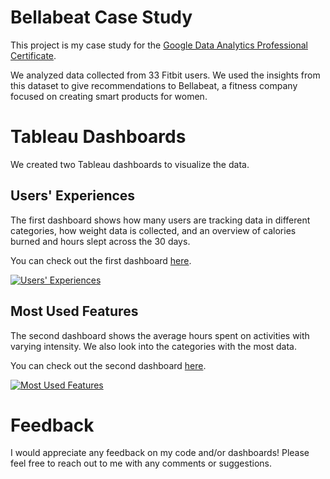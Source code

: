 # Bellabeat Case Study
This project is my case study for the [Google Data Analytics Professional Certificate](www.google.com). 

We analyzed data collected from 33 Fitbit users. We used the insights from this dataset to give recommendations to Bellabeat, a fitness company 
focused on creating smart products for women.

# Tableau Dashboards
We created two Tableau dashboards to visualize the data. 

## Users' Experiences
The first dashboard shows how many users are tracking data in different categories, how weight data is collected, 
and an overview of calories burned and hours slept across the 30 days.

You can check out the first dashboard 
[here](https://public.tableau.com/views/CaseStudy_16518621735350/GrowthPotential?:language=en-US&:display_count=n&:origin=viz_share_link).

<div class='tableauPlaceholder' id='viz1651942880852' style='position: relative'><noscript><a href='https://public.tableau.com/views/CaseStudy_16518621735350/GrowthPotential?:language=en-US&:display_count=n&:origin=viz_share_link'><img alt='Users&#39; Experiences ' src='https:&#47;&#47;public.tableau.com&#47;static&#47;images&#47;Ca&#47;CaseStudy_16518621735350&#47;GrowthPotential&#47;1_rss.png' style='border: none' /></a></noscript><object class='tableauViz'  style='display:none;'><param name='host_url' value='https%3A%2F%2Fpublic.tableau.com%2F' /> <param name='embed_code_version' value='3' /> <param name='site_root' value='' /><param name='name' value='CaseStudy_16518621735350&#47;GrowthPotential' /><param name='tabs' value='no' /><param name='toolbar' value='yes' /><param name='static_image' value='https:&#47;&#47;public.tableau.com&#47;static&#47;images&#47;Ca&#47;CaseStudy_16518621735350&#47;GrowthPotential&#47;1.png' /> <param name='animate_transition' value='yes' /><param name='display_static_image' value='yes' /><param name='display_spinner' value='yes' /><param name='display_overlay' value='yes' /><param name='display_count' value='yes' /><param name='language' value='en-US' /></object></div>

## Most Used Features
The second dashboard shows the average hours spent on activities with varying intensity. We also look into the categories with the most data.

You can check out the second dashboard 
[here](https://public.tableau.com/views/FitbitUserDataOverview/PopularFeatures?:language=en-US&:display_count=n&:origin=viz_share_link).


<div class='tableauPlaceholder' id='viz1651943283749' style='position: relative'><noscript><a href='https://public.tableau.com/views/FitbitUserDataOverview/PopularFeatures?:language=en-US&:display_count=n&:origin=viz_share_link'><img alt='Most Used Features ' src='https:&#47;&#47;public.tableau.com&#47;static&#47;images&#47;Fi&#47;FitbitUserDataOverview&#47;PopularFeatures&#47;1_rss.png' style='border: none' /></a></noscript><object class='tableauViz'  style='display:none;'><param name='host_url' value='https%3A%2F%2Fpublic.tableau.com%2F' /> <param name='embed_code_version' value='3' /> <param name='site_root' value='' /><param name='name' value='FitbitUserDataOverview&#47;PopularFeatures' /><param name='tabs' value='no' /><param name='toolbar' value='yes' /><param name='static_image' value='https:&#47;&#47;public.tableau.com&#47;static&#47;images&#47;Fi&#47;FitbitUserDataOverview&#47;PopularFeatures&#47;1.png' /> <param name='animate_transition' value='yes' /><param name='display_static_image' value='yes' /><param name='display_spinner' value='yes' /><param name='display_overlay' value='yes' /><param name='display_count' value='yes' /><param name='language' value='en-US' /></object></div> 

# Feedback
I would appreciate any feedback on my code and/or dashboards! Please feel free to reach out to me with any comments or suggestions.

